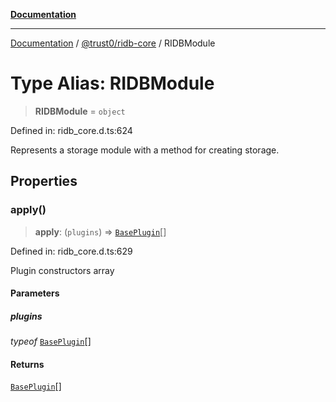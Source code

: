 [**Documentation**](../../../README.md)

***

[Documentation](../../../README.md) / [@trust0/ridb-core](../README.md) / RIDBModule

# Type Alias: RIDBModule

> **RIDBModule** = `object`

Defined in: ridb\_core.d.ts:624

Represents a storage module with a method for creating storage.

## Properties

### apply()

> **apply**: (`plugins`) => [`BasePlugin`](../classes/BasePlugin.md)[]

Defined in: ridb\_core.d.ts:629

Plugin constructors array

#### Parameters

##### plugins

*typeof* [`BasePlugin`](../classes/BasePlugin.md)[]

#### Returns

[`BasePlugin`](../classes/BasePlugin.md)[]
